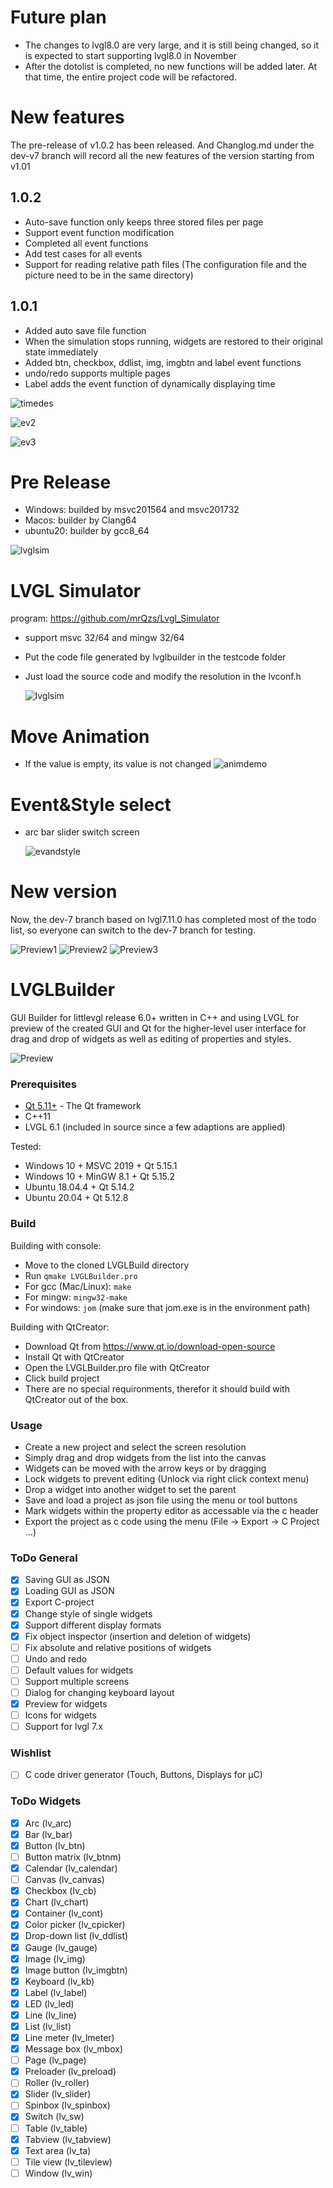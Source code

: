 # Future plan
- The changes to lvgl8.0 are very large, and it is still being changed, so it is expected to start supporting lvgl8.0 in November
- After the dotolist is completed, no new functions will be added later. At that time, the entire project code will be refactored. 

# New features
The pre-release of v1.0.2 has been released. And Changlog.md under the dev-v7 branch will record all the new features of the version starting from v1.01
## 1.0.2 
 - Auto-save function only keeps three stored files per page
 - Support event function modification
 - Completed all event functions
 - Add test cases for all events
 - Support for reading relative path files (The configuration file and the picture need to be in the same directory)
 
## 1.0.1
 - Added auto save file function
 - When the simulation stops running, widgets are restored to their original state immediately
 - Added btn, checkbox, ddlist, img, imgbtn and label event functions
 - undo/redo supports multiple pages
 - Label adds the event function of dynamically displaying time

  ![timedes](https://raw.githubusercontent.com/CURTLab/LVGLBuilder/master/doc/timedes.png)
  
  ![ev2](https://raw.githubusercontent.com/CURTLab/LVGLBuilder/master/doc/Event2.gif)

  ![ev3](https://raw.githubusercontent.com/CURTLab/LVGLBuilder/master/doc/Event3.gif)





# Pre Release

- Windows: builded by msvc201564 and msvc201732
- Macos: builder by Clang64
- ubuntu20: builder by gcc8_64

![lvglsim](https://raw.githubusercontent.com/CURTLab/LVGLBuilder/master/doc/pre-release.png)



# LVGL Simulator

program: https://github.com/mrQzs/Lvgl_Simulator
* support msvc 32/64 and mingw 32/64
* Put the code file generated by lvglbuilder in the testcode folder
* Just load the source code and modify the resolution in the lvconf.h

  ![lvglsim](https://raw.githubusercontent.com/CURTLab/LVGLBuilder/master/doc/lvglsim.gif)
# Move Animation
* If the value is empty, its value is not changed
  ![animdemo](https://raw.githubusercontent.com/CURTLab/LVGLBuilder/master/doc/animdemo.gif)

# Event&Style select

* arc bar slider switch screen

  ![evandstyle](https://raw.githubusercontent.com/CURTLab/LVGLBuilder/master/doc/event_style1.gif)
# New version
Now, the dev-7 branch based on lvgl7.11.0 has completed most of the todo list, so everyone can switch to the dev-7 branch for testing.

![Preview1](https://raw.githubusercontent.com/CURTLab/LVGLBuilder/master/doc/preview1.png)
![Preview2](https://raw.githubusercontent.com/CURTLab/LVGLBuilder/master/doc/preview2.png)
![Preview3](https://raw.githubusercontent.com/CURTLab/LVGLBuilder/master/doc/preview3.png)

# LVGLBuilder
 GUI Builder for littlevgl release 6.0+ written in C++ and using LVGL for preview of the created GUI and Qt for the higher-level user interface for drag and drop of widgets as well as editing of properties and styles. 

![Preview](https://raw.githubusercontent.com/CURTLab/LVGLBuilder/master/doc/preview.png)

### Prerequisites
* [Qt 5.11+](https://www.qt.io/) - The Qt framework
* C++11
* LVGL 6.1 (included in source since a few adaptions are applied)

Tested:
 * Windows 10 + MSVC 2019 + Qt 5.15.1
 * Windows 10 + MinGW 8.1 + Qt 5.15.2
 * Ubuntu 18.04.4 + Qt 5.14.2
 * Ubuntu 20.04 + Qt 5.12.8

### Build
Building with console:
* Move to the cloned LVGLBuild directory
* Run ```qmake LVGLBuilder.pro```
* For gcc (Mac/Linux): ```make```
* For mingw: ```mingw32-make```
* For windows: ```jom``` (make sure that jom.exe is in the environment path)

Building with QtCreator:
* Download Qt from https://www.qt.io/download-open-source
* Install Qt with QtCreator
* Open the LVGLBuilder.pro file with QtCreator
* Click build project
* There are no special requironments, therefor it should build with QtCreator out of the box. 

### Usage
 * Create a new project and select the screen resolution
 * Simply drag and drop widgets from the list into the canvas
 * Widgets can be moved with the arrow keys or by dragging
 * Lock widgets to prevent editing (Unlock via right click context menu)
 * Drop a widget into another widget to set the parent
 * Save and load a project as json file using the menu or tool buttons
 * Mark widgets within the property editor as accessable via the c header
 * Export the project as c code using the menu (File -> Export -> C Project ...)

### ToDo General
- [x] Saving GUI as JSON
- [x] Loading GUI as JSON
- [x] Export C-project
- [x] Change style of single widgets
- [x] Support different display formats
- [x] Fix object inspector (insertion and deletion of widgets)
- [ ] Fix absolute and relative positions of widgets
- [ ] Undo and redo
- [ ] Default values for widgets
- [ ] Support multiple screens
- [ ] Dialog for changing keyboard layout
- [x] Preview for widgets
- [ ] Icons for widgets
- [ ] Support for lvgl 7.x

### Wishlist
- [ ] C code driver generator (Touch, Buttons, Displays for µC)

### ToDo Widgets
- [x] Arc (lv_arc)
- [x] Bar (lv_bar)
- [x] Button (lv_btn)
- [ ] Button matrix (lv_btnm)
- [x] Calendar (lv_calendar)
- [ ] Canvas (lv_canvas)
- [x] Checkbox (lv_cb)
- [x] Chart (lv_chart)
- [x] Container (lv_cont)
- [x] Color picker (lv_cpicker)
- [x] Drop-down list (lv_ddlist)
- [x] Gauge (lv_gauge)
- [x] Image (lv_img)
- [x] Image button (lv_imgbtn)
- [x] Keyboard (lv_kb)
- [x] Label (lv_label)
- [x] LED (lv_led)
- [x] Line (lv_line)
- [x] List (lv_list)
- [x] Line meter (lv_lmeter)
- [x] Message box (lv_mbox)
- [ ] Page (lv_page)
- [x] Preloader (lv_preload)
- [ ] Roller (lv_roller)
- [x] Slider (lv_slider)
- [ ] Spinbox (lv_spinbox)
- [x] Switch (lv_sw)
- [ ] Table (lv_table)
- [x] Tabview (lv_tabview)
- [x] Text area (lv_ta)
- [ ] Tile view (lv_tileview)
- [ ] Window (lv_win)

